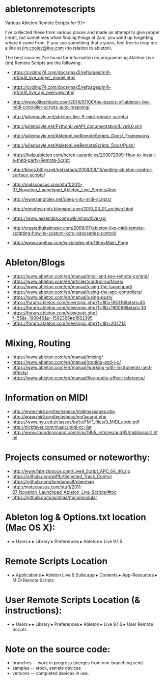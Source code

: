 # abletonremotescripts

Various Ableton Remote Scripts for 9.1+

I've collected these from various places and made an attempt to give proper credit, but sometimes when finding things at 2am, you wind up forgetting where it came from.  If you see something that's yours, feel free to drop me a line at jim.cooley@live.com (no relation to ableton).

The best sources I've found for information on programming Ableton Live (tm) Remote Scripts are the following:
* https://cycling74.com/docs/max5/refpages/m4l-ref/m4l_live_object_model.html
* https://cycling74.com/docs/max5/refpages/m4l-ref/m4l_live_api_overview.html
* http://www.djtechtools.com/2014/07/06/the-basics-of-ableton-live-midi-controller-scripts-auto-mapping/
* http://julienbayle.net/ableton-live-9-midi-remote-scripts/
* http://julienbayle.net/PythonLiveAPI_documentation/Live9.6.xml
* http://julienbayle.net/AbletonLiveRemoteScripts_Docs/_Framework/
* http://julienbayle.net/AbletonLiveRemoteScripts_Docs/Push/

* https://help.ableton.com/hc/en-us/articles/209072009-How-to-install-a-third-party-Remote-Script
* http://blogs.bl0rg.net/netzstaub/2008/08/15/writing-ableton-control-surface-scripts/
* http://motscousus.com/stuff/2011-07_Novation_Launchpad_Ableton_Live_Scripts/#toc
* http://www.tangiblex.net/deep-into-midi-scripts/
* http://remotescripts.blogspot.com/2010_03_01_archive.html
* https://www.assembla.com/wiki/show/live-api
* http://createdigitalmusic.com/2009/07/ableton-live-midi-remote-scripting-how-to-custom-korg-nanoseries-control/
* http://www.aumhaa.com/wiki/index.php?title=Main_Page

# Ableton/Blogs
* https://www.ableton.com/en/manual/midi-and-key-remote-control/
* https://www.ableton.com/en/articles/control-surfaces/
* https://www.ableton.com/en/manual/using-the-launchpad/
* https://www.ableton.com/en/manual/using-the-apc-controllers/
* https://www.ableton.com/en/manual/using-push/
* https://forum.ableton.com/viewtopic.php?f=1&t=193316&start=45
* https://forum.ableton.com/viewtopic.php?f=1&t=190069&start=30
* https://forum.ableton.com/viewtopic.php?f=55&t=198946&p=1562395#p1562395
* https://forum.ableton.com/viewtopic.php?f=1&t=204713

# Mixing, Routing
* https://www.ableton.com/en/manual/mixing/
* https://www.ableton.com/en/manual/routing-and-i-o/
* https://www.ableton.com/en/manual/working-with-instruments-and-effects/
* https://www.ableton.com/en/manual/live-audio-effect-reference/

# Information on MIDI
* http://www.midi.org/techspecs/midimessages.php
* http://www.midi.org/techspecs/gm1sound.php
* https://www.nyu.edu/classes/bello/FMT_files/9_MIDI_code.pdf
* http://nickfever.com/music/midi-cc-list
* http://www.soundonsound.com/sos/1995_articles/aug95/midibasics1.html

# Projects consumed or noteworthy:
* http://www.fabriziopoce.com/Live9_Script_APC_64_40.zip
* https://github.com/wiffbi/Selected_Track_Control
* https://github.com/tomduncalf/ubermap
* http://motscousus.com/stuff/2011-07_Novation_Launchpad_Ableton_Live_Scripts/#toc
* https://github.com/aumhaa/monomodular

# Ableton log & Options.txt location (Mac OS X):
* <drive> ▸ Users ▸ <user name> ▸ Library ▸ Preferences ▸ Ableton ▸ Live 9.1.6

# Remote Scripts Location
* <drive> ▸ Applications ▸ Ableton Live 9 Suite.app ▸ Contents ▸ App-Resources ▸ MIDI Remote Scripts

# User Remote Scripts Location (& instructions):
* <drive> ▸ Users ▸ <user name> ▸ Library ▸ Preferences ▸ Ableton ▸ Live 9.1.6 ▸ User Remote Scripts

# Note on the source code:
* branches -- work in progress (merges from non-branching scm)
* samples -- stock, sample devices
* versions -- completed devices in use.
